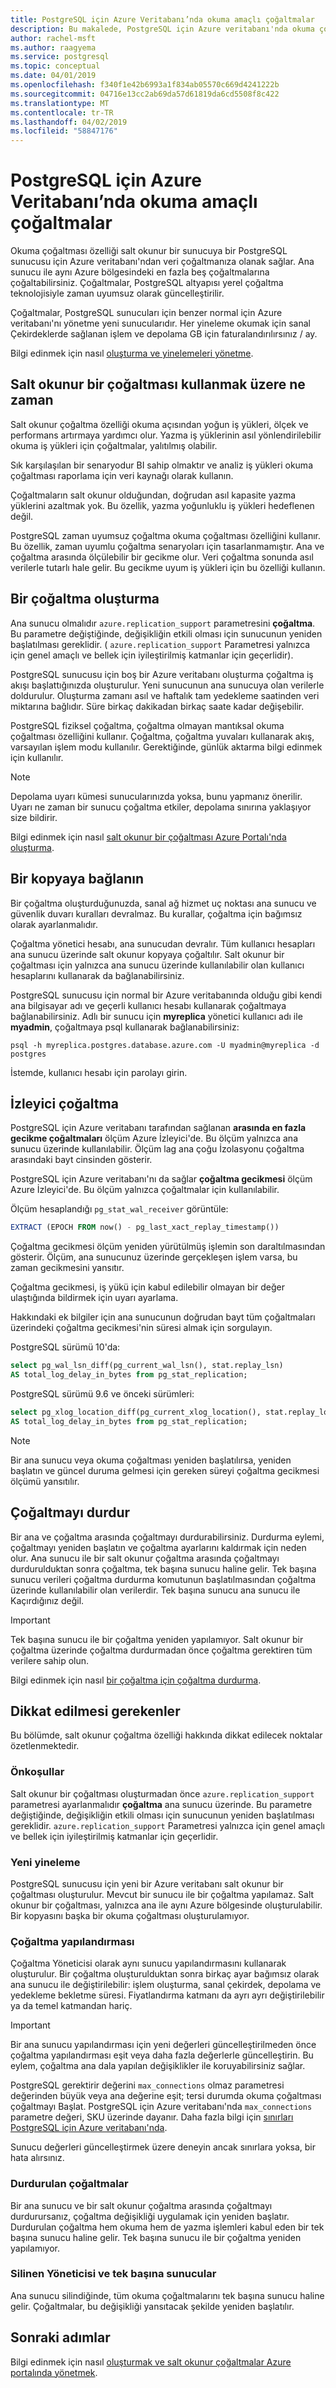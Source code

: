 ```yaml
---
title: PostgreSQL için Azure Veritabanı’nda okuma amaçlı çoğaltmalar
description: Bu makalede, PostgreSQL için Azure veritabanı'nda okuma çoğaltması özelliğini açıklar.
author: rachel-msft
ms.author: raagyema
ms.service: postgresql
ms.topic: conceptual
ms.date: 04/01/2019
ms.openlocfilehash: f340f1e42b6993a1f834ab05570c669d4241222b
ms.sourcegitcommit: 04716e13cc2ab69da57d61819da6cd5508f8c422
ms.translationtype: MT
ms.contentlocale: tr-TR
ms.lasthandoff: 04/02/2019
ms.locfileid: "58847176"
---
```

# <a name="read-replicas-in-azure-database-for-postgresql"></a>PostgreSQL için Azure Veritabanı’nda okuma amaçlı çoğaltmalar

Okuma çoğaltması özelliği salt okunur bir sunucuya bir PostgreSQL sunucusu için Azure veritabanı'ndan veri çoğaltmanıza olanak sağlar. Ana sunucu ile aynı Azure bölgesindeki en fazla beş çoğaltmalarına çoğaltabilirsiniz. Çoğaltmalar, PostgreSQL altyapısı yerel çoğaltma teknolojisiyle zaman uyumsuz olarak güncelleştirilir.

Çoğaltmalar, PostgreSQL sunucuları için benzer normal için Azure veritabanı'nı yönetme yeni sunucularıdır. Her yineleme okumak için sanal Çekirdeklerde sağlanan işlem ve depolama GB için faturalandırılırsınız / ay.

Bilgi edinmek için nasıl [oluşturma ve yinelemeleri yönetme](howto-read-replicas-portal.md).

## <a name="when-to-use-a-read-replica"></a>Salt okunur bir çoğaltması kullanmak üzere ne zaman
Salt okunur çoğaltma özelliği okuma açısından yoğun iş yükleri, ölçek ve performans artırmaya yardımcı olur. Yazma iş yüklerinin asıl yönlendirilebilir okuma iş yükleri için çoğaltmalar, yalıtılmış olabilir.

Sık karşılaşılan bir senaryodur BI sahip olmaktır ve analiz iş yükleri okuma çoğaltması raporlama için veri kaynağı olarak kullanın.

Çoğaltmaların salt okunur olduğundan, doğrudan asıl kapasite yazma yüklerini azaltmak yok. Bu özellik, yazma yoğunluklu iş yükleri hedeflenen değil.

PostgreSQL zaman uyumsuz çoğaltma okuma çoğaltması özelliğini kullanır. Bu özellik, zaman uyumlu çoğaltma senaryoları için tasarlanmamıştır. Ana ve çoğaltma arasında ölçülebilir bir gecikme olur. Veri çoğaltma sonunda asıl verilerle tutarlı hale gelir. Bu gecikme uyum iş yükleri için bu özelliği kullanın.

## <a name="create-a-replica"></a>Bir çoğaltma oluşturma
Ana sunucu olmalıdır `azure.replication_support` parametresini **çoğaltma**. Bu parametre değiştiğinde, değişikliğin etkili olması için sunucunun yeniden başlatılması gereklidir. ( `azure.replication_support` Parametresi yalnızca için genel amaçlı ve bellek için iyileştirilmiş katmanlar için geçerlidir).

PostgreSQL sunucusu için boş bir Azure veritabanı oluşturma çoğaltma iş akışı başlattığınızda oluşturulur. Yeni sunucunun ana sunucuya olan verilerle doldurulur. Oluşturma zamanı asıl ve haftalık tam yedekleme saatinden veri miktarına bağlıdır. Süre birkaç dakikadan birkaç saate kadar değişebilir.

PostgreSQL fiziksel çoğaltma, çoğaltma olmayan mantıksal okuma çoğaltması özelliğini kullanır. Çoğaltma, çoğaltma yuvaları kullanarak akış, varsayılan işlem modu kullanılır. Gerektiğinde, günlük aktarma bilgi edinmek için kullanılır.

> [!NOTE]
> Depolama uyarı kümesi sunucularınızda yoksa, bunu yapmanız önerilir. Uyarı ne zaman bir sunucu çoğaltma etkiler, depolama sınırına yaklaşıyor size bildirir.

Bilgi edinmek için nasıl [salt okunur bir çoğaltması Azure Portalı'nda oluşturma](howto-read-replicas-portal.md).

## <a name="connect-to-a-replica"></a>Bir kopyaya bağlanın
Bir çoğaltma oluşturduğunuzda, sanal ağ hizmet uç noktası ana sunucu ve güvenlik duvarı kuralları devralmaz. Bu kurallar, çoğaltma için bağımsız olarak ayarlanmalıdır.

Çoğaltma yönetici hesabı, ana sunucudan devralır. Tüm kullanıcı hesapları ana sunucu üzerinde salt okunur kopyaya çoğaltılır. Salt okunur bir çoğaltması için yalnızca ana sunucu üzerinde kullanılabilir olan kullanıcı hesaplarını kullanarak da bağlanabilirsiniz.

PostgreSQL sunucusu için normal bir Azure veritabanında olduğu gibi kendi ana bilgisayar adı ve geçerli kullanıcı hesabı kullanarak çoğaltmaya bağlanabilirsiniz. Adlı bir sunucu için **myreplica** yönetici kullanıcı adı ile **myadmin**, çoğaltmaya psql kullanarak bağlanabilirsiniz:

```
psql -h myreplica.postgres.database.azure.com -U myadmin@myreplica -d postgres
```

İstemde, kullanıcı hesabı için parolayı girin.

## <a name="monitor-replication"></a>İzleyici çoğaltma
PostgreSQL için Azure veritabanı tarafından sağlanan **arasında en fazla gecikme çoğaltmaları** ölçüm Azure İzleyici'de. Bu ölçüm yalnızca ana sunucu üzerinde kullanılabilir. Ölçüm lag ana çoğu İzolasyonu çoğaltma arasındaki bayt cinsinden gösterir. 

PostgreSQL için Azure veritabanı'nı da sağlar **çoğaltma gecikmesi** ölçüm Azure İzleyici'de. Bu ölçüm yalnızca çoğaltmalar için kullanılabilir. 

Ölçüm hesaplandığı `pg_stat_wal_receiver` görüntüle:

```SQL
EXTRACT (EPOCH FROM now() - pg_last_xact_replay_timestamp())
```

Çoğaltma gecikmesi ölçüm yeniden yürütülmüş işlemin son daraltılmasından gösterir. Ölçüm, ana sunucunuz üzerinde gerçekleşen işlem varsa, bu zaman gecikmesini yansıtır.

Çoğaltma gecikmesi, iş yükü için kabul edilebilir olmayan bir değer ulaştığında bildirmek için uyarı ayarlama. 

Hakkındaki ek bilgiler için ana sunucunun doğrudan bayt tüm çoğaltmaları üzerindeki çoğaltma gecikmesi'nin süresi almak için sorgulayın.

PostgreSQL sürümü 10'da:

```SQL
select pg_wal_lsn_diff(pg_current_wal_lsn(), stat.replay_lsn) 
AS total_log_delay_in_bytes from pg_stat_replication;
```

PostgreSQL sürümü 9.6 ve önceki sürümleri:

```SQL
select pg_xlog_location_diff(pg_current_xlog_location(), stat.replay_location) 
AS total_log_delay_in_bytes from pg_stat_replication;
```

> [!NOTE]
> Bir ana sunucu veya okuma çoğaltması yeniden başlatılırsa, yeniden başlatın ve güncel duruma gelmesi için gereken süreyi çoğaltma gecikmesi ölçümü yansıtılır.

## <a name="stop-replication"></a>Çoğaltmayı durdur
Bir ana ve çoğaltma arasında çoğaltmayı durdurabilirsiniz. Durdurma eylemi, çoğaltmayı yeniden başlatın ve çoğaltma ayarlarını kaldırmak için neden olur. Ana sunucu ile bir salt okunur çoğaltma arasında çoğaltmayı durdurulduktan sonra çoğaltma, tek başına sunucu haline gelir. Tek başına sunucu verileri çoğaltma durdurma komutunun başlatılmasından çoğaltma üzerinde kullanılabilir olan verilerdir. Tek başına sunucu ana sunucu ile Kaçırdığınız değil.

> [!IMPORTANT]
> Tek başına sunucu ile bir çoğaltma yeniden yapılamıyor.
> Salt okunur bir çoğaltma üzerinde çoğaltma durdurmadan önce çoğaltma gerektiren tüm verilere sahip olun.

Bilgi edinmek için nasıl [bir çoğaltma için çoğaltma durdurma](howto-read-replicas-portal.md).


## <a name="considerations"></a>Dikkat edilmesi gerekenler

Bu bölümde, salt okunur çoğaltma özelliği hakkında dikkat edilecek noktalar özetlenmektedir.

### <a name="prerequisites"></a>Önkoşullar
Salt okunur bir çoğaltması oluşturmadan önce `azure.replication_support` parametresi ayarlanmalıdır **çoğaltma** ana sunucu üzerinde. Bu parametre değiştiğinde, değişikliğin etkili olması için sunucunun yeniden başlatılması gereklidir. `azure.replication_support` Parametresi yalnızca için genel amaçlı ve bellek için iyileştirilmiş katmanlar için geçerlidir.

### <a name="new-replicas"></a>Yeni yineleme
PostgreSQL sunucusu için yeni bir Azure veritabanı salt okunur bir çoğaltması oluşturulur. Mevcut bir sunucu ile bir çoğaltma yapılamaz. Salt okunur bir çoğaltması, yalnızca ana ile aynı Azure bölgesinde oluşturulabilir. Bir kopyasını başka bir okuma çoğaltması oluşturulamıyor.

### <a name="replica-configuration"></a>Çoğaltma yapılandırması
Çoğaltma Yöneticisi olarak aynı sunucu yapılandırmasını kullanarak oluşturulur. Bir çoğaltma oluşturulduktan sonra birkaç ayar bağımsız olarak ana sunucu ile değiştirilebilir: işlem oluşturma, sanal çekirdek, depolama ve yedekleme bekletme süresi. Fiyatlandırma katmanı da ayrı ayrı değiştirilebilir ya da temel katmandan hariç.

> [!IMPORTANT]
> Bir ana sunucu yapılandırması için yeni değerleri güncelleştirilmeden önce çoğaltma yapılandırması eşit veya daha fazla değerlerle güncelleştirin. Bu eylem, çoğaltma ana dala yapılan değişiklikler ile koruyabilirsiniz sağlar.

PostgreSQL gerektirir değerini `max_connections` olmaz parametresi değerinden büyük veya ana değerine eşit; tersi durumda okuma çoğaltması çoğaltmayı Başlat. PostgreSQL için Azure veritabanı'nda `max_connections` parametre değeri, SKU üzerinde dayanır. Daha fazla bilgi için [sınırları PostgreSQL için Azure veritabanı'nda](concepts-limits.md). 

Sunucu değerleri güncelleştirmek üzere deneyin ancak sınırlara yoksa, bir hata alırsınız.

### <a name="stopped-replicas"></a>Durdurulan çoğaltmalar
Bir ana sunucu ve bir salt okunur çoğaltma arasında çoğaltmayı durdurursanız, çoğaltma değişikliği uygulamak için yeniden başlatır. Durdurulan çoğaltma hem okuma hem de yazma işlemleri kabul eden bir tek başına sunucu haline gelir. Tek başına sunucu ile bir çoğaltma yeniden yapılamıyor.

### <a name="deleted-master-and-standalone-servers"></a>Silinen Yöneticisi ve tek başına sunucular
Ana sunucu silindiğinde, tüm okuma çoğaltmalarını tek başına sunucu haline gelir. Çoğaltmalar, bu değişikliği yansıtacak şekilde yeniden başlatılır.

## <a name="next-steps"></a>Sonraki adımlar
Bilgi edinmek için nasıl [oluşturmak ve salt okunur çoğaltmalar Azure portalında yönetmek](howto-read-replicas-portal.md).
